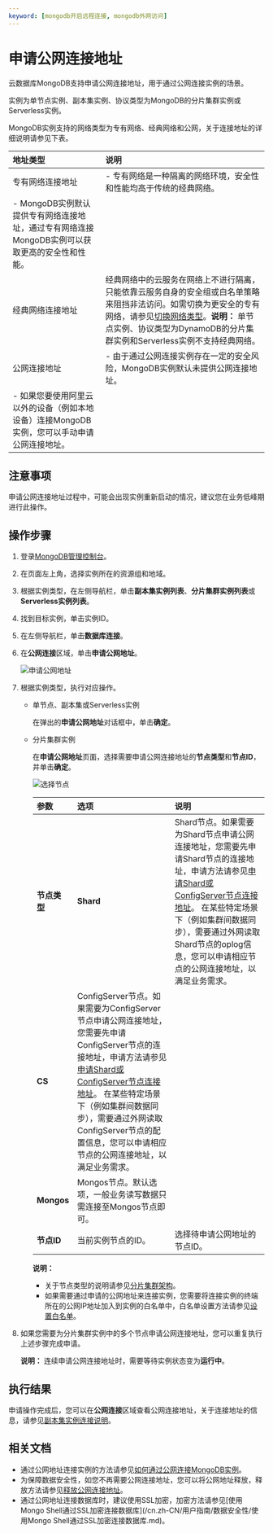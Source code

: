 ```yaml
---
keyword: [mongodb开启远程连接, mongodb外网访问]
---
```


# 申请公网连接地址

云数据库MongoDB支持申请公网连接地址，用于通过公网连接实例的场景。

实例为单节点实例、副本集实例、协议类型为MongoDB的分片集群实例或Serverless实例。

MongoDB实例支持的网络类型为专有网络、经典网络和公网，关于连接地址的详细说明请参见下表。

|地址类型|说明|
|:---|:-|
|专有网络连接地址|-   专有网络是一种隔离的网络环境，安全性和性能均高于传统的经典网络。
-   MongoDB实例默认提供专有网络连接地址，通过专有网络连接MongoDB实例可以获取更高的安全性和性能。 |
|经典网络连接地址|经典网络中的云服务在网络上不进行隔离，只能依靠云服务自身的安全组或白名单策略来阻挡非法访问。如需切换为更安全的专有网络，请参见[切换网络类型](/cn.zh-CN/用户指南/管理网络连接/切换实例网络类型.md)。**说明：** 单节点实例、协议类型为DynamoDB的分片集群实例和Serverless实例不支持经典网络。 |
|公网连接地址|-   由于通过公网连接实例存在一定的安全风险，MongoDB实例默认未提供公网连接地址。
-   如果您要使用阿里云以外的设备（例如本地设备）连接MongoDB实例，您可以手动申请公网连接地址。 |

## 注意事项

申请公网连接地址过程中，可能会出现实例重新启动的情况，建议您在业务低峰期进行此操作。

## 操作步骤

1.  登录[MongoDB管理控制台](https://mongodb.console.aliyun.com/)。

2.  在页面左上角，选择实例所在的资源组和地域。

3.  根据实例类型，在左侧导航栏，单击**副本集实例列表**、**分片集群实例列表**或**Serverless实例列表**。

4.  找到目标实例，单击实例ID。

5.  在左侧导航栏，单击**数据库连接**。

6.  在**公网连接**区域，单击**申请公网地址**。

    ![申请公网地址](https://static-aliyun-doc.oss-accelerate.aliyuncs.com/assets/img/zh-CN/9778816061/p88063.png)

7.  根据实例类型，执行对应操作。

    -   单节点、副本集或Serverless实例

        在弹出的**申请公网地址**对话框中，单击**确定**。

    -   分片集群实例

        在**申请公网地址**页面，选择需要申请公网连接地址的**节点类型**和**节点ID**，并单击**确定**。

        ![选择节点](https://static-aliyun-doc.oss-accelerate.aliyuncs.com/assets/img/zh-CN/9778816061/p59647.png)

        |参数|选项|说明|
        |:-|:-|:-|
        |**节点类型**|**Shard**|Shard节点。如果需要为Shard节点申请公网连接地址，您需要先申请Shard节点的连接地址，申请方法请参见[申请Shard或ConfigServer节点连接地址](/cn.zh-CN/用户指南/管理网络连接/Shard或Configserver连接地址/申请Shard或ConfigServer节点连接地址.md)。 在某些特定场景下（例如集群间数据同步），需要通过外网读取Shard节点的oplog信息，您可以申请相应节点的公网连接地址，以满足业务需求。 |
        |**CS**|ConfigServer节点。如果需要为ConfigServer节点申请公网连接地址，您需要先申请ConfigServer节点的连接地址，申请方法请参见[申请Shard或ConfigServer节点连接地址](/cn.zh-CN/用户指南/管理网络连接/Shard或Configserver连接地址/申请Shard或ConfigServer节点连接地址.md)。 在某些特定场景下（例如集群间数据同步），需要通过外网读取ConfigServer节点的配置信息，您可以申请相应节点的公网连接地址，以满足业务需求。 |
        |**Mongos**|Mongos节点。默认选项，一般业务读写数据只需连接至Mongos节点即可。|
        |**节点ID**|当前实例节点的ID。|选择待申请公网地址的节点ID。|

        **说明：**

        -   关于节点类型的说明请参见[分片集群架构](/cn.zh-CN/产品简介/系统架构/分片集群架构.md)。
        -   如果需要通过申请的公网地址来连接实例，您需要将连接实例的终端所在的公网IP地址加入到实例的白名单中，白名单设置方法请参见[设置白名单](/cn.zh-CN/快速入门/设置白名单.md)。
8.  如果您需要为分片集群实例中的多个节点申请公网连接地址，您可以重复执行上述步骤完成申请。

    **说明：** 连续申请公网连接地址时，需要等待实例状态变为**运行中**。


## 执行结果

申请操作完成后，您可以在**公网连接**区域查看公网连接地址，关于连接地址的信息，请参见[副本集实例连接说明]()。

## 相关文档

-   通过公网地址连接实例的方法请参见[如何通过公网连接MongoDB实例](/cn.zh-CN/用户指南/连接实例/如何通过公网连接MongoDB实例.md)。
-   为保障数据安全性，如您不再需要公网连接地址，您可以将公网地址释放，释放方法请参见[释放公网连接地址](/cn.zh-CN/用户指南/管理网络连接/公网连接地址/释放公网连接地址.md)。
-   通过公网地址连接数据库时，建议使用SSL加密，加密方法请参见[使用Mongo Shell通过SSL加密连接数据库](/cn.zh-CN/用户指南/数据安全性/使用Mongo Shell通过SSL加密连接数据库.md)。

